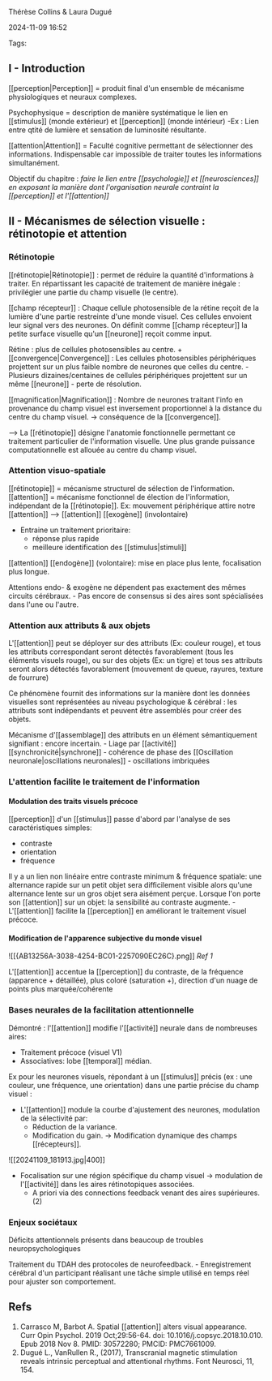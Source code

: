 Thérèse Collins & Laura Dugué

2024-11-09 16:52


Tags:

## I - Introduction 

[[perception|Perception]] = produit final d'un ensemble de mécanisme physiologiques et neuraux complexes.

Psychophysique = description de manière systématique le lien en [[stimulus]] (monde extérieur) et [[perception]] (monde intérieur)
	-Ex : Lien entre qtité de lumière et sensation de luminosité résultante.

[[attention|Attention]] = Faculté cognitive permettant de sélectionner des informations. Indispensable car impossible de traiter toutes les informations simultanément. 

Objectif du chapitre : *faire le lien entre [[psychologie]] et [[neurosciences]] en exposant la manière dont l'organisation neurale contraint la [[perception]] et l'[[attention]]*

## II - Mécanismes de sélection visuelle : rétinotopie et attention

### Rétinotopie
[[rétinotopie|Rétinotopie]] : permet de réduire la quantité d'informations à traiter. En répartissant les capacité de traitement de manière inégale : privilégier une partie du champ visuelle (le centre).

[[champ récepteur]] : Chaque cellule photosensible de la rétine reçoit de la lumière d'une partie restreinte d'une monde visuel. Ces cellules envoient leur signal vers des neurones. On définit comme [[champ récepteur]] la petite surface visuelle qu'un [[neurone]] reçoit comme input. 

Rétine : plus de cellules photosensibles au centre. 
+
[[convergence|Convergence]] : Les cellules photosensibles périphériques projettent sur un plus faible nombre de neurones que celles du centre.
	- Plusieurs dizaines/centaines de cellules périphériques projettent sur un même [[neurone]]
		- perte de résolution.

[[magnification|Magnification]] : Nombre de neurones traitant l'info en provenance du champ visuel est inversement proportionnel à la distance du centre du champ visuel.
	-> conséquence de la [[convergence]].

--> La [[rétinotopie]] désigne l'anatomie fonctionnelle permettant ce traitement particulier de l'information visuelle. Une plus grande puissance computationnelle est allouée au centre du champ visuel.

### Attention visuo-spatiale

[[rétinotopie]] = mécanisme structurel de sélection de l'information.
[[attention]] = mécanisme fonctionnel de élection de l'information, indépendant de la [[rétinotopie]].
	Ex: mouvement périphérique attire notre [[attention]] --> [[attention]] [[exogène]] (involontaire)

- Entraine un traitement prioritaire:
	- réponse plus rapide
	- meilleure identification des [[stimulus|stimuli]]

[[attention]] [[endogène]] (volontaire): mise en place plus lente, focalisation plus longue. 

Attentions endo- & exogène ne dépendent pas exactement des mêmes circuits cérébraux.
	- Pas encore de consensus si des aires sont spécialisées dans l'une ou l'autre.
### Attention aux attributs & aux objets

L'[[attention]] peut se déployer sur des attributs (Ex: couleur rouge), et tous les attributs correspondant seront détectés favorablement (tous les éléments visuels rouge), ou sur des objets (Ex: un tigre) et tous ses attributs seront alors détectés favorablement (mouvement de queue, rayures, texture de fourrure)

Ce phénomène fournit des informations sur la manière dont les données visuelles sont représentées au niveau psychologique & cérébral : les attributs sont indépendants et peuvent être assemblés pour créer des objets. 

Mécanisme d'[[assemblage]] des attributs en un élément sémantiquement signifiant : encore incertain.
		- Liage par [[activité]] [[synchronicité|synchrone]] 
		- cohérence de phase des [[Oscillation neuronale|oscillations neuronales]]
		- oscillations imbriquées

### L'attention facilite le traitement de l'information

#### Modulation des traits visuels précoce

[[perception]] d'un [[stimulus]] passe d'abord par l'analyse de ses caractéristiques simples:
- contraste
- orientation
- fréquence

Il y a un lien non linéaire entre contraste minimum & fréquence spatiale: une alternance rapide sur un petit objet sera difficilement visible alors qu'une alternance lente sur un gros objet sera aisément perçue.
Lorsque l'on porte son [[attention]] sur un objet: la sensibilité au contraste augmente.
	- L'[[attention]] facilite la [[perception]] en améliorant le traitement visuel précoce.

#### Modification de l'apparence subjective du monde visuel

![[{AB13256A-3038-4254-BC01-2257090EC26C}.png]]
	*Ref 1*

L'[[attention]] accentue la [[perception]] du contraste, de la fréquence (apparence + détaillée), plus coloré (saturation +), direction d'un nuage de points plus marquée/cohérente
### Bases neurales de la facilitation attentionnelle

Démontré : l'[[attention]] modifie l'[[activité]] neurale dans de nombreuses aires:
- Traitement précoce (visuel V1)
- Associatives: lobe [[temporal]] médian.

Ex pour les neurones visuels, répondant à un [[stimulus]] précis (ex : une couleur, une fréquence, une orientation) dans une partie précise du champ visuel :
- L'[[attention]] module la courbe d'ajustement des neurones, modulation de la sélectivité par:
	- Réduction de la variance.
	- Modification du gain.
-> Modification dynamique des champs [[récepteurs]].

![[20241109_181913.jpg|400]]

- Focalisation sur une région spécifique du champ visuel -> modulation de l'[[activité]] dans les aires rétinotopiques associées.
	- A priori via des connections feedback venant des aires supérieures. (2)

### Enjeux sociétaux 

Déficits attentionnels présents dans beaucoup de troubles neuropsychologiques

Traitement du TDAH des protocoles de neurofeedback.
	- Enregistrement cérébral d'un participant réalisant une tâche simple utilisé en temps réel pour ajuster son comportement. 
## Refs
1. Carrasco M, Barbot A. Spatial [[attention]] alters visual appearance. Curr Opin Psychol. 2019 Oct;29:56-64. doi: 10.1016/j.copsyc.2018.10.010. Epub 2018 Nov 8. PMID: 30572280; PMCID: PMC7661009.
2. Dugué L.,  VanRullen R., (2017), Transcranial magnetic stimulation reveals intrinsic perceptual and attentional rhythms. Font Neurosci, 11, 154.
